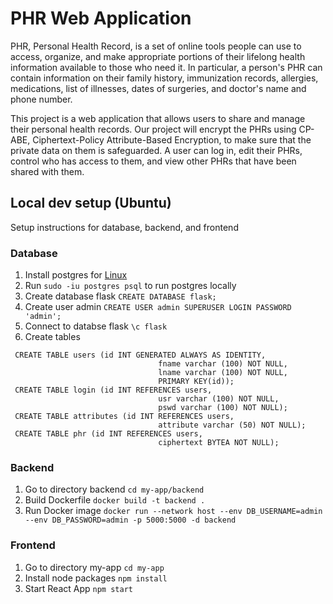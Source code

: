 # PHR Web Application

PHR, Personal Health Record, is a set of online tools people can use to access, organize, and make appropriate portions of their lifelong health information available to those who need it.  In particular, a person's PHR can contain information on their family history, immunization records, allergies, medications, list of illnesses, dates of surgeries, and doctor's name and phone number.  

This project is a web application that allows users to share and manage their personal health records. Our project will encrypt the PHRs using CP-ABE, Ciphertext-Policy Attribute-Based Encryption, to make sure that the private data on them is safeguarded. A user can log in, edit their PHRs, control who has access to them, and view other PHRs that have been shared with them.

## Local dev setup (Ubuntu)
Setup instructions for database, backend, and frontend
### Database
1. Install postgres for [Linux](https://www.postgresql.org/download/linux/ubuntu/)
2. Run `sudo -iu postgres psql` to run postgres locally
3. Create database flask `CREATE DATABASE flask;`
4. Create user admin `CREATE USER admin SUPERUSER LOGIN PASSWORD 'admin';`
5. Connect to databse flask `\c flask`
6. Create tables 
```
 CREATE TABLE users (id INT GENERATED ALWAYS AS IDENTITY,
                                 fname varchar (100) NOT NULL,
                                 lname varchar (100) NOT NULL,
                                 PRIMARY KEY(id));
 CREATE TABLE login (id INT REFERENCES users,
                                 usr varchar (100) NOT NULL,
                                 pswd varchar (100) NOT NULL);
 CREATE TABLE attributes (id INT REFERENCES users,
                                 attribute varchar (50) NOT NULL);
 CREATE TABLE phr (id INT REFERENCES users,                   
                                 ciphertext BYTEA NOT NULL);
```

### Backend
1. Go to directory backend `cd my-app/backend`
2. Build Dockerfile `docker build -t backend .`
3. Run Docker image `docker run --network host --env DB_USERNAME=admin --env DB_PASSWORD=admin -p 5000:5000 -d backend`

### Frontend
1. Go to directory my-app `cd my-app`
2. Install node packages `npm install`
3. Start React App `npm start`
